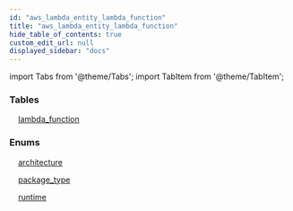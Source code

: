 ```yaml
---
id: "aws_lambda_entity_lambda_function"
title: "aws_lambda_entity_lambda_function"
hide_table_of_contents: true
custom_edit_url: null
displayed_sidebar: "docs"
---
```


import Tabs from '@theme/Tabs';
import TabItem from '@theme/TabItem';

<Tabs>
  <TabItem value="Components" label="Components" default>

### Tables

    [lambda_function](../../aws/tables/aws_lambda_entity_lambda_function.LambdaFunction)

### Enums
    [architecture](../../aws/enums/aws_lambda_entity_lambda_function.Architecture)

    [package_type](../../aws/enums/aws_lambda_entity_lambda_function.PackageType)

    [runtime](../../aws/enums/aws_lambda_entity_lambda_function.Runtime)

</TabItem>
  <TabItem value="Code examples" label="Code examples">

</TabItem>
</Tabs>
